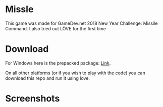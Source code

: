 # Missle
This game was made for GameDev.net 2018 New Year Challenge: Missile Command. I also tried out LÖVE for the first time

# Download
For Windows here is the prepacked package: [Link](https://ln.sync.com/dl/c088152b0/jewmy7gy-94i4hxdh-6rya8cbj-ccyzfq7k).

On all other platforms (or if you wish to play with the code) you can download this repo and run it using love.

# Screenshots





